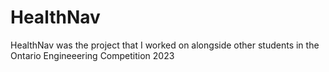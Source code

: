 # HealthNav
HealthNav was the project that I worked on alongside other students in the Ontario Engineeering Competition 2023

